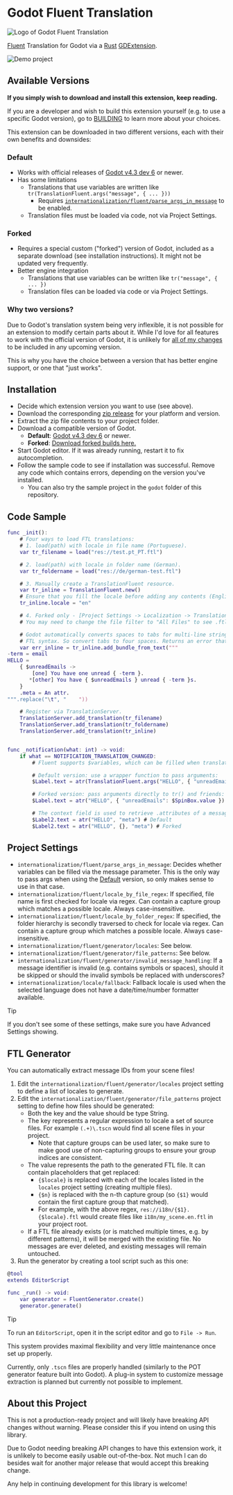 # Godot Fluent Translation

![Logo of Godot Fluent Translation](./docs/logo.png)

[Fluent](https://projectfluent.org/fluent/guide/) Translation for Godot via a [Rust](https://github.com/projectfluent/fluent-rs) [GDExtension](https://github.com/godot-rust/gdext).

![Demo project](./docs/demo.gif)

## Available Versions

**If you simply wish to download and install this extension, keep reading.**

If you are a developer and wish to build this extension yourself (e.g. to use a specific Godot version), go to [BUILDING](./BUILDING.md) to learn more about your choices.

This extension can be downloaded in two different versions, each with their own benefits and downsides:

### Default

- Works with official releases of [Godot v4.3 dev 6](https://godotengine.org/article/dev-snapshot-godot-4-3-dev-6/) or newer.
- Has some limitations
    - Translations that use variables are written like `tr(TranslationFluent.args("message", { ... }))`
        - Requires [`internationalization/fluent/parse_args_in_message`](#project-settings) to be enabled.
    - Translation files must be loaded via code, not via Project Settings.

### Forked

- Requires a special custom ("forked") version of Godot, included as a separate download (see installation instructions). It might not be updated very frequently.
- Better engine integration
    - Translations that use variables can be written like `tr("message", { ... })`
    - Translation files can be loaded via code or via Project Settings.

### Why two versions?

Due to Godot's translation system being very inflexible, it is not possible for an extension to modify certain parts about it.
While I'd love for all features to work with the official version of Godot, it is unlikely for [all of my changes](https://github.com/RedMser/godot-fluent-translation/issues/11) to be included in any upcoming version.

This is why you have the choice between a version that has better engine support, or one that "just works".

## Installation

- Decide which extension version you want to use (see above).
- Download the corresponding [zip release](https://github.com/RedMser/godot-fluent-translation/releases) for your platform and version.
- Extract the zip file contents to your project folder.
- Download a compatible version of Godot.
    - **Default**: [Godot v4.3 dev 6](https://godotengine.org/article/dev-snapshot-godot-4-3-dev-6/) or newer.
    - **Forked**: [Download forked builds here.](https://github.com/RedMser/godot/releases)
- Start Godot editor. If it was already running, restart it to fix autocompletion.
- Follow the sample code to see if installation was successful. Remove any code which contains errors, depending on the version you've installed.
    - You can also try the sample project in the `godot` folder of this repository.

## Code Sample

```gd
func _init():
    # Four ways to load FTL translations:
    # 1. load(path) with locale in file name (Portuguese).
    var tr_filename = load("res://test.pt_PT.ftl")

    # 2. load(path) with locale in folder name (German).
    var tr_foldername = load("res://de/german-test.ftl")

    # 3. Manually create a TranslationFluent resource.
    var tr_inline = TranslationFluent.new()
    # Ensure that you fill the locale before adding any contents (English).
    tr_inline.locale = "en"

    # 4. Forked only - [Project Settings -> Localization -> Translations] and add a .ftl file there.
    # You may need to change the file filter to "All Files" to see .ftl files in the file selector dialog.

    # Godot automatically converts spaces to tabs for multi-line strings, but tabs are invalid in
    # FTL syntax. So convert tabs to four spaces. Returns an error that you should handle.
    var err_inline = tr_inline.add_bundle_from_text("""
-term = email
HELLO =
    { $unreadEmails ->
        [one] You have one unread { -term }.
       *[other] You have { $unreadEmails } unread { -term }s.
    }
    .meta = An attr.
""".replace("\t", "    "))

    # Register via TranslationServer.
    TranslationServer.add_translation(tr_filename)
    TranslationServer.add_translation(tr_foldername)
    TranslationServer.add_translation(tr_inline)


func _notification(what: int) -> void:
    if what == NOTIFICATION_TRANSLATION_CHANGED:
        # Fluent supports $variables, which can be filled when translating a message.

        # Default version: use a wrapper function to pass arguments:
        $Label.text = atr(TranslationFluent.args("HELLO", { "unreadEmails": $SpinBox.value }))

        # Forked version: pass arguments directly to tr() and friends:
        $Label.text = atr("HELLO", { "unreadEmails": $SpinBox.value })

        # The context field is used to retrieve .attributes of a message.
        $Label2.text = atr("HELLO", "meta") # Default
        $Label2.text = atr("HELLO", {}, "meta") # Forked
```

## Project Settings

* `internationalization/fluent/parse_args_in_message`: Decides whether variables can be filled via the message parameter. This is the only way to pass args when using the [Default](#default) version, so only makes sense to use in that case.
* `internationalization/fluent/locale_by_file_regex`: If specified, file name is first checked for locale via regex. Can contain a capture group which matches a possible locale. Always case-insensitive.
* `internationalization/fluent/locale_by_folder_regex`: If specified, the folder hierarchy is secondly traversed to check for locale via regex. Can contain a capture group which matches a possible locale. Always case-insensitive.
* `internationalization/fluent/generator/locales`: See below.
* `internationalization/fluent/generator/file_patterns`: See below.
* `internationalization/fluent/generator/invalid_message_handling`: If a message identifier is invalid (e.g. contains symbols or spaces), should it be skipped or should the invalid symbols be replaced with underscores?
* `internationalization/locale/fallback`: Fallback locale is used when the selected language does not have a date/time/number formatter available.

> [!TIP]
> If you don't see some of these settings, make sure you have Advanced Settings showing.

## FTL Generator

You can automatically extract message IDs from your scene files!

1. Edit the `internationalization/fluent/generator/locales` project setting to define a list of locales to generate.
2. Edit the `internationalization/fluent/generator/file_patterns` project setting to define how files should be generated:
    - Both the key and the value should be type String.
    - The key represents a regular expression to locale a set of source files. For example `(.+)\.tscn` would find all scene files in your project.
        - Note that capture groups can be used later, so make sure to make good use of non-capturing groups to ensure your group indices are consistent.
    - The value represents the path to the generated FTL file. It can contain placeholders that get replaced:
        - `{$locale}` is replaced with each of the locales listed in the `locales` project setting (creating multiple files).
        - `{$n}` is replaced with the n-th capture group (so `{$1}` would contain the first capture group that matched).
        - For example, with the above regex, `res://i18n/{$1}.{$locale}.ftl` would create files like `i18n/my_scene.en.ftl` in your project root.
    - If a FTL file already exists (or is matched multiple times, e.g. by different patterns), it will be merged with the existing file. No messages are ever deleted, and existing messages will remain untouched.
3. Run the generator by creating a tool script such as this one:

```gd
@tool
extends EditorScript

func _run() -> void:
    var generator = FluentGenerator.create()
    generator.generate()
```

> [!TIP]
> To run an `EditorScript`, open it in the script editor and go to `File -> Run`.

This system provides maximal flexibility and very little maintenance once set up properly.

Currently, only `.tscn` files are properly handled (similarly to the POT generator feature built into Godot).
A plug-in system to customize message extraction is planned but currently not possible to implement.

## About this Project

This is not a production-ready project and will likely have breaking API changes without warning. Please consider this if you intend on using this library.

Due to Godot needing breaking API changes to have this extension work, it is unlikely to become easily usable out-of-the-box. Not much I can do besides wait for another major release that would accept this breaking change.

Any help in continuing development for this library is welcome!
